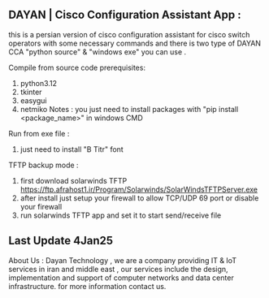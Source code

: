 DAYAN | Cisco Configuration Assistant App :
------------------------------------------
this is a persian version of cisco configuration assistant for cisco switch operators with some necessary commands and there is two type of DAYAN CCA "python source" & "windows exe" you can use .


Compile from source code prerequisites:
 1. python3.12
 2. tkinter
 3. easygui
 4. netmiko
 Notes : you just need to install packages with "pip install <package_name>" in windows CMD

Run from exe file :
 1. just need to install "B Titr" font

TFTP backup mode :
 1. first download solarwinds TFTP
    https://ftp.afrahost1.ir/Program/Solarwinds/SolarWindsTFTPServer.exe
 2. after install just setup your firewall to allow TCP/UDP 69 port or disable your firewall
 3. run solarwinds TFTP app and set it to start send/receive file


Last Update 4Jan25
----------------------------------------
About Us :
 Dayan Technology , 
 we are a company providing IT & IoT services in iran and middle east ,
 our services include the design, implementation and support of computer networks and data center infrastructure. 
 for more information contact us.

 
